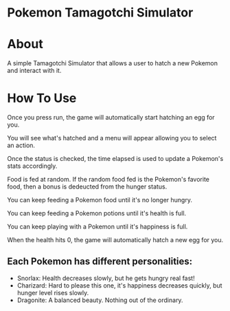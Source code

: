# Pokemon Tamagotchi Simulator

# About 
A simple Tamagotchi Simulator that allows a user to hatch a new Pokemon and interact with it. 

# How To Use 
Once you press run, the game will automatically start hatching an egg for you. 

You will see what's hatched and a menu will appear allowing you to select an action. 

Once the status is checked, the time elapsed is used to update a Pokemon's stats accordingly. 

Food is fed at random. If the random food fed is the Pokemon's favorite food, then a bonus is dedeucted from the hunger status. 

You can keep feeding a Pokemon food until it's no longer hungry. 

You can keep feeding a Pokemon potions until it's health is full. 

You can keep playing with a Pokemon until it's happiness is full. 

When the health hits 0, the game will automatically hatch a new egg for you. 

## Each Pokemon has different personalities:

- Snorlax: Health decreases slowly, but he gets hungry real fast! 
- Charizard: Hard to please this one, it's happiness decreases quickly, but hunger level rises slowly. 
- Dragonite: A balanced beauty. Nothing out of the ordinary. 


